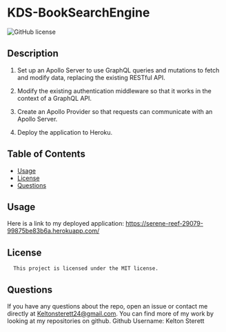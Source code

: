 
  # KDS-BookSearchEngine
   ![GitHub license](https://img.shields.io/badge/license-MIT-blue.svg)

  ## Description
1. Set up an Apollo Server to use GraphQL queries and mutations to fetch and modify data, replacing the existing RESTful API.

2. Modify the existing authentication middleware so that it works in the context of a GraphQL API.

3. Create an Apollo Provider so that requests can communicate with an Apollo Server.

4. Deploy the application to Heroku.

  ## Table of Contents
  * [Usage](#usage)
  * [License](#license)
  * [Questions](#Contact-Information)
  

  ## Usage
  Here is a link to my deployed application:
  https://serene-reef-29079-99875be83b6a.herokuapp.com/

   ## License
      This project is licensed under the MIT license.


  

  ## Questions
  If you have any questions about the repo, open an issue or contact me directly at Keltonsterett24@gmail.com. You can find more of my work by looking at my repositories on github.
   Github Username: Kelton Sterett

